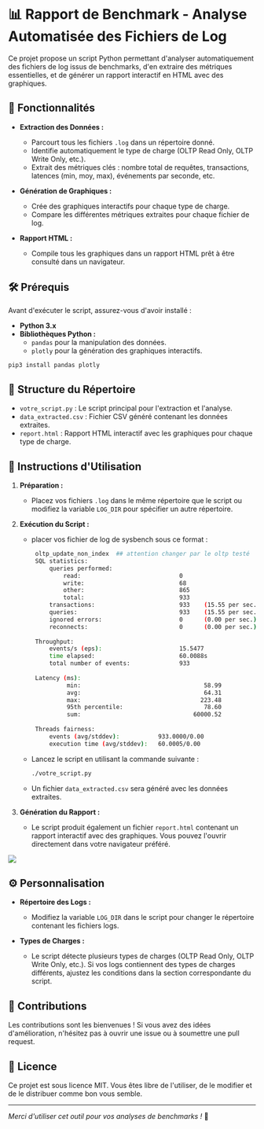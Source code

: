 
# 📊 Rapport de Benchmark - Analyse Automatisée des Fichiers de Log

Ce projet propose un script Python permettant d'analyser automatiquement des fichiers de log issus de benchmarks, d'en extraire des métriques essentielles, et de générer un rapport interactif en HTML avec des graphiques.

## 🚀 Fonctionnalités

- **Extraction des Données :** 
  - Parcourt tous les fichiers `.log` dans un répertoire donné.
  - Identifie automatiquement le type de charge (OLTP Read Only, OLTP Write Only, etc.).
  - Extrait des métriques clés : nombre total de requêtes, transactions, latences (min, moy, max), événements par seconde, etc.

- **Génération de Graphiques :**
  - Crée des graphiques interactifs pour chaque type de charge.
  - Compare les différentes métriques extraites pour chaque fichier de log.

- **Rapport HTML :**
  - Compile tous les graphiques dans un rapport HTML prêt à être consulté dans un navigateur.

## 🛠️ Prérequis

Avant d'exécuter le script, assurez-vous d'avoir installé :

- **Python 3.x**
- **Bibliothèques Python :**
  - `pandas` pour la manipulation des données.
  - `plotly` pour la génération des graphiques interactifs.

```bash
pip3 install pandas plotly
```

## 📂 Structure du Répertoire

- `votre_script.py` : Le script principal pour l'extraction et l'analyse.
- `data_extracted.csv` : Fichier CSV généré contenant les données extraites.
- `report.html` : Rapport HTML interactif avec les graphiques pour chaque type de charge.

## 📝 Instructions d'Utilisation

1. **Préparation :**
   - Placez vos fichiers `.log` dans le même répertoire que le script ou modifiez la variable `LOG_DIR` pour spécifier un autre répertoire.

2. **Exécution du Script :**

   - placer vos fichier de log de sysbench sous ce format :
  
     ```bash
      oltp_update_non_index  ## attention changer par le oltp testé
      SQL statistics:
          queries performed:
              read:                            0
              write:                           68
              other:                           865
              total:                           933
          transactions:                        933    (15.55 per sec.)
          queries:                             933    (15.55 per sec.)
          ignored errors:                      0      (0.00 per sec.)
          reconnects:                          0      (0.00 per sec.)
      
      Throughput:
          events/s (eps):                      15.5477
          time elapsed:                        60.0088s
          total number of events:              933
      
      Latency (ms):
               min:                                   58.99
               avg:                                   64.31
               max:                                  223.48
               95th percentile:                       78.60
               sum:                                60000.52
      
      Threads fairness:
          events (avg/stddev):           933.0000/0.00
          execution time (avg/stddev):   60.0005/0.00
     ```

   - Lancez le script en utilisant la commande suivante :
     ```bash
     ./votre_script.py
     ```
   - Un fichier `data_extracted.csv` sera généré avec les données extraites.
  
     
4. **Génération du Rapport :**
   - Le script produit également un fichier `report.html` contenant un rapport interactif avec des graphiques. Vous pouvez l'ouvrir directement dans votre navigateur préféré.

  ![]([https://i.imgur.com/LWrLXMW.png](https://i.imgur.com/T2ts60J.png))

## ⚙️ Personnalisation

- **Répertoire des Logs :**
  - Modifiez la variable `LOG_DIR` dans le script pour changer le répertoire contenant les fichiers logs.

- **Types de Charges :**
  - Le script détecte plusieurs types de charges (OLTP Read Only, OLTP Write Only, etc.). Si vos logs contiennent des types de charges différents, ajustez les conditions dans la section correspondante du script.

## 🤝 Contributions

Les contributions sont les bienvenues ! Si vous avez des idées d'amélioration, n'hésitez pas à ouvrir une issue ou à soumettre une pull request.

## 📄 Licence

Ce projet est sous licence MIT. Vous êtes libre de l'utiliser, de le modifier et de le distribuer comme bon vous semble.

---

*Merci d'utiliser cet outil pour vos analyses de benchmarks !* 🎉
